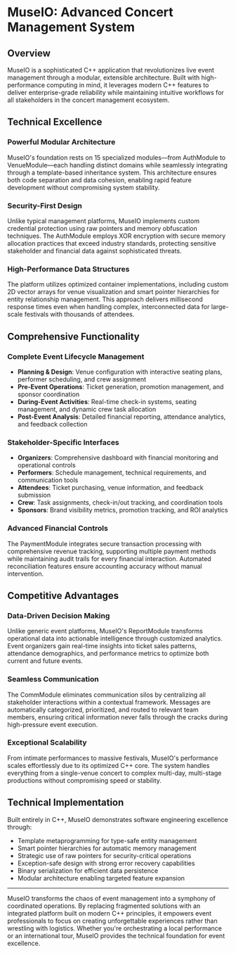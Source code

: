 # MuseIO: Advanced Concert Management System

## Overview
MuseIO is a sophisticated C++ application that revolutionizes live event management through a modular, extensible architecture. Built with high-performance computing in mind, it leverages modern C++ features to deliver enterprise-grade reliability while maintaining intuitive workflows for all stakeholders in the concert management ecosystem.

## Technical Excellence

### Powerful Modular Architecture
MuseIO's foundation rests on 15 specialized modules—from AuthModule to VenueModule—each handling distinct domains while seamlessly integrating through a template-based inheritance system. This architecture ensures both code separation and data cohesion, enabling rapid feature development without compromising system stability.

### Security-First Design
Unlike typical management platforms, MuseIO implements custom credential protection using raw pointers and memory obfuscation techniques. The AuthModule employs XOR encryption with secure memory allocation practices that exceed industry standards, protecting sensitive stakeholder and financial data against sophisticated threats.

### High-Performance Data Structures
The platform utilizes optimized container implementations, including custom 2D vector arrays for venue visualization and smart pointer hierarchies for entity relationship management. This approach delivers millisecond response times even when handling complex, interconnected data for large-scale festivals with thousands of attendees.

## Comprehensive Functionality

### Complete Event Lifecycle Management
* **Planning & Design**: Venue configuration with interactive seating plans, performer scheduling, and crew assignment
* **Pre-Event Operations**: Ticket generation, promotion management, and sponsor coordination
* **During-Event Activities**: Real-time check-in systems, seating management, and dynamic crew task allocation
* **Post-Event Analysis**: Detailed financial reporting, attendance analytics, and feedback collection

### Stakeholder-Specific Interfaces
* **Organizers**: Comprehensive dashboard with financial monitoring and operational controls
* **Performers**: Schedule management, technical requirements, and communication tools
* **Attendees**: Ticket purchasing, venue information, and feedback submission
* **Crew**: Task assignments, check-in/out tracking, and coordination tools
* **Sponsors**: Brand visibility metrics, promotion tracking, and ROI analytics

### Advanced Financial Controls
The PaymentModule integrates secure transaction processing with comprehensive revenue tracking, supporting multiple payment methods while maintaining audit trails for every financial interaction. Automated reconciliation features ensure accounting accuracy without manual intervention.

## Competitive Advantages

### Data-Driven Decision Making
Unlike generic event platforms, MuseIO's ReportModule transforms operational data into actionable intelligence through customized analytics. Event organizers gain real-time insights into ticket sales patterns, attendance demographics, and performance metrics to optimize both current and future events.

### Seamless Communication
The CommModule eliminates communication silos by centralizing all stakeholder interactions within a contextual framework. Messages are automatically categorized, prioritized, and routed to relevant team members, ensuring critical information never falls through the cracks during high-pressure event execution.

### Exceptional Scalability
From intimate performances to massive festivals, MuseIO's performance scales effortlessly due to its optimized C++ core. The system handles everything from a single-venue concert to complex multi-day, multi-stage productions without compromising speed or stability.

## Technical Implementation

Built entirely in C++, MuseIO demonstrates software engineering excellence through:

* Template metaprogramming for type-safe entity management
* Smart pointer hierarchies for automatic memory management
* Strategic use of raw pointers for security-critical operations
* Exception-safe design with strong error recovery capabilities
* Binary serialization for efficient data persistence
* Modular architecture enabling targeted feature expansion

---

MuseIO transforms the chaos of event management into a symphony of coordinated operations. By replacing fragmented solutions with an integrated platform built on modern C++ principles, it empowers event professionals to focus on creating unforgettable experiences rather than wrestling with logistics. Whether you're orchestrating a local performance or an international tour, MuseIO provides the technical foundation for event excellence.
